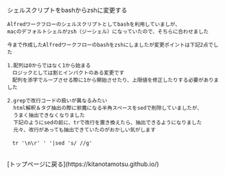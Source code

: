 シェルスクリプトをbashからzshに変更する

```
Alfredワークフローのシェルスクリプトとしてbashを利用していましが、
macのデフォルトシェルがzsh（ジーシェル）になっていたので、そちらに合わせました

今まで作成したAlfredワークフローのbashをzshにしましたが変更ポイントは下記2点でした

1.配列は0からではなく1から始まる
　ロジックとしては割とインパクトのある変更です
　配列を添字でループさせる際に1から開始させたり、上限値を修正したりする必要がありました
 
2.grepで改行コードの扱いが異なるみたい
  html解釈＆タグ抽出の際に邪魔になる半角スペースをsedで削除していましたが、
  うまく抽出できなくなりました
  下記のようにsedの前に、trで改行を置き換えたら、抽出できるようになりました
  元々、改行があっても抽出できていたのがおかしい気がします
  
　tr '\n\r' ' '|sed 's/ //g'
```
<br>
[トップページに戻る](https://kitanotamotsu.github.io/)
